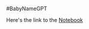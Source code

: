 #BabyNameGPT

Here's the link to the [Notebook](https://colab.research.google.com/drive/1Mlr3iLnMmCFtphXGcUwcmC_CP3Sjf5MB#scrollTo=lKUc5MHuY6Ww)